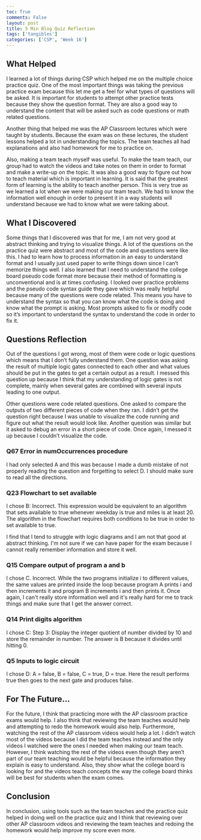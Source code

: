 ```yaml
---
toc: True
comments: False
layout: post
title: 5 Min Blog Quiz Reflection
tags: ['tangibles']
categories: ['CSP', 'Week 16']
---
```


## What Helped
I learned a lot of things during CSP which helped me on the multiple choice practice quiz. One of the most important things was taking the previous practice exam because this let me get a feel for what types of questions will be asked. It is important for students to attempt other practice tests because they show the question format. They are also a good way to understand the content that will be asked such as code questions or math related questions.

Another thing that helped me was the AP Classroom lectures which were taught by students. Because the exam was on these lectures, the student lessons helped a lot in understanding the topics. The team teaches all had explanations and also had homework for me to practice on. 

Also, making a team teach myself was useful. To make the team teach, our group had to watch the videos and take notes on them in order to format and make a write-up on the topic. It was also a good way to figure out how to teach material which is important in learning. It is said that the greatest form of learning is the ability to teach another person. This is very true as we learned a lot when we were making our team teach. We had to know the information well enough in order to present it in a way students will understand because we had to know what we were talking about. 

## What I Discovered
Some things that I discovered was that for me, I am not very good at abstract thinking and trying to visualize things. A lot of the questions on the practice quiz were abstract and most of the code and questions were like this. I had to learn how to process information in an easy to understand format and I usually just used paper to write things down since I can’t memorize things well. I also learned that I need to understand the college board pseudo code format more because their method of formatting is unconventional and is at times confusing. I looked over practice problems and the pseudo code syntax guide they gave which was really helpful because many of the questions were code related. This means you have to understand the syntax so that you can know what the code is doing and know what the prompt is asking. Most prompts asked to fix or modify code so it’s important to understand the syntax to understand the code in order to fix it.

## Questions Reflection
Out of the questions I got wrong, most of them were code or logic questions which means that I don’t fully understand them. One question was asking the result of multiple logic gates connected to each other and what values should be put in the gates to get a certain output as a result. I messed this question up because I think that my understanding of logic gates is not complete, mainly when several gates are combined with several inputs leading to one output.

Other questions were code related questions. One asked to compare the outputs of two different pieces of code when they ran. I didn’t get the question right because I was unable to visualize the code running and figure out what the result would look like. Another question was similar but it asked to debug an error in a short piece of code. Once again, I messed it up because I couldn’t visualize the code.

### Q67 Error in numOccurrences procedure
I had only selected A and this was because I made a dumb mistake of not properly reading the question and forgetting to select D. I should make sure to read all the directions.

### Q23 Flowchart to set available
I chose B: Incorrect. This expression would be equivalent to an algorithm that sets available to true whenever weekday is true and miles is at least 20. The algorithm in the flowchart requires both conditions to be true in order to set available to true. 

I find that I tend to struggle with logic diagrams and I am not that good at abstract thinking. I'm not sure if we can have paper for the exam because I cannot really remember information and store it well.

### Q15 Compare output of program a and b
I chose C. Incorrect. While the two programs initialize i to different values, the same values are printed inside the loop because program A prints i and then increments it and program B increments i and then prints it. Once again, I can't really store information well and it's really hard for me to track things and make sure that I get the answer correct.

### Q14 Print digits algorithm
I chose C: Step 3: Display the integer quotient of number divided by 10 and store the remainder in number. The answer is B because it divides until hitting 0.

### Q5 Inputs to logic circuit
I chose D: A = false, B = false, C = true,  D = true. Here the result performs true then goes to the next gate and produces false.

## For The Future...
For the future, I think that practicing more with the AP classroom practice exams would help. I also think that reviewing the team teaches would help and attempting to redo the homework would also help. Furthermore, watching the rest of the AP classroom videos would help a lot. I didn’t watch most of the videos because I did the team teaches instead and the only videos I watched were the ones I needed when making our team teach. However, I think watching the rest of the videos even though they aren’t part of our team teaching would be helpful because the information they explain is easy to understand. Also, they show what the college board is looking for and the videos teach concepts the way the college board thinks will be best for students when the exam comes.

## Conclusion
In conclusion, using tools such as the team teaches and the practice quiz helped in doing well on the practice quiz and I think that reviewing over other AP classroom videos and reviewing the team teaches and redoing the homework would help improve my score even more.
